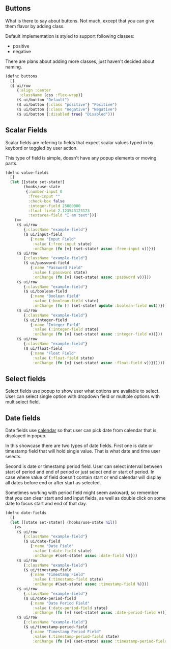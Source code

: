 ## Buttons
What is there to say about buttons. Not much, except that you can
give them flavor by adding class.

Default implementation is styled to support following classes:

 * positive
 * negative

There are plans about adding more classes, just haven't decided
about naming.

<div id="buttons-example"></div>

```clojure
(defnc buttons
  []
  ($ ui/row
     {:align :center
      :className (css :flex-wrap)}
     ($ ui/button "Default")
     ($ ui/button {:class "positive"} "Positive")
     ($ ui/button {:class "negative"} "Negative")
     ($ ui/button {:disabled true} "Disabled")))
```

## Scalar Fields
Scalar fields are refering to fields that expect scalar
values typed in by keybord or toggled by user action.

This type of field is simple, doesn't have any popup
elements or moving parts.

<div id="value-fields-example"></div>

```clojure
(defnc value-fields
  []
  (let [[state set-state!]
        (hooks/use-state
         {:number-input 0
          :free-input ""
          :check-box false
          :integer-field 25000000
          :float-field 2.123543123123
          :textarea-field "I am text"})]
    (<>
     ($ ui/row
        {:className "example-field"}
        ($ ui/input-field
           {:name "Input Field"
            :value (:free-input state)
            :onChange (fn [v] (set-state! assoc :free-input v))}))
     ($ ui/row
        {:className "example-field"}
        ($ ui/password-field
           {:name "Password Field"
            :value (:password state)
            :onChange (fn [v] (set-state! assoc :password v))}))
     ($ ui/row
        {:className "example-field"}
        ($ ui/boolean-field
           {:name "Boolean Field"
            :value (:boolean-field state)
            :onChange (fn [] (set-state! update :boolean-field not))}))
     ($ ui/row
        {:className "example-field"}
        ($ ui/integer-field
           {:name "Integer Field"
            :value (:integer-field state)
            :onChange (fn [v] (set-state! assoc :integer-field v))}))
     ($ ui/row
        {:className "example-field"}
        ($ ui/float-field
           {:name "Float Field"
            :value (:float-field state)
            :onChange (fn [v] (set-state! assoc :float-field v))})))))
```

## Select fields
Select fields use popup to show user what options
are available to select. User can select single option with dropdown
field or multiple options with multiselect field.


<div id="select-fields-example"></div>

## Date fields
Date fields use [calendar](../calendar) so that user can pick date
from calendar that is displayed in popup.

In this showcase there are two types of date fields. First one is
date or timestamp field that will hold single value. That is what
date and time user selects.

Second is date or timestamp period field. User can select interval
between start of period and end of period or just select end or start
of period. In case where value of field doesn't contain start or end
calendar will display all dates before end or after start as selected.


Sometimes working with period field might seem awkward, so remember
that you can clear start and and input fields, as well as double click
on some date to focus start and end of that day.

<div id="date-fields-example"></div>

```clojure
(defnc date-fields
  []
  (let [[state set-state!] (hooks/use-state nil)]
    (<>
     ($ ui/row
        {:className "example-field"}
        ($ ui/date-field
           {:name "Date Field"
            :value (:date-field state)
            :onChange #(set-state! assoc :date-field %)}))
     ($ ui/row
        {:className "example-field"}
        ($ ui/timestamp-field
           {:name "Timestamp Field"
            :value (:timestamp-field state)
            :onChange #(set-state! assoc :timestamp-field %)}))
     ($ ui/row
        {:className "example-field"}
        ($ ui/date-period-field
           {:name "Date Period Field"
            :value (:date-period-field state)
            :onChange (fn [v] (set-state! assoc :date-period-field v))}))
     ($ ui/row
        {:className "example-field"}
        ($ ui/timestamp-period-field
           {:name "Timestamp Period Field"
            :value (:timestamp-period-field state)
            :onChange (fn [v] (set-state! assoc :timestamp-period-field v))})))))
```
